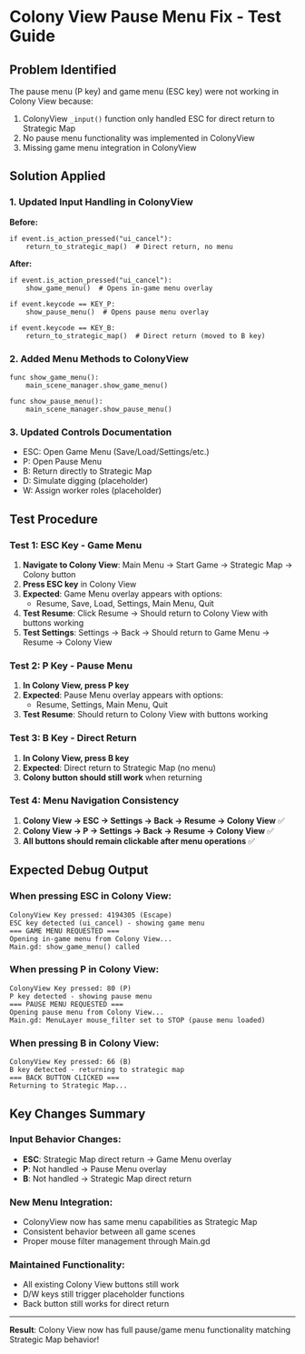 # Colony View Pause Menu Fix - Test Guide

## Problem Identified
The pause menu (P key) and game menu (ESC key) were not working in Colony View because:
1. ColonyView `_input()` function only handled ESC for direct return to Strategic Map
2. No pause menu functionality was implemented in ColonyView
3. Missing game menu integration in ColonyView

## Solution Applied

### 1. Updated Input Handling in ColonyView
**Before:**
```gdscript
if event.is_action_pressed("ui_cancel"):
    return_to_strategic_map()  # Direct return, no menu
```

**After:**
```gdscript
if event.is_action_pressed("ui_cancel"):
    show_game_menu()  # Opens in-game menu overlay

if event.keycode == KEY_P:
    show_pause_menu()  # Opens pause menu overlay

if event.keycode == KEY_B:
    return_to_strategic_map()  # Direct return (moved to B key)
```

### 2. Added Menu Methods to ColonyView
```gdscript
func show_game_menu():
    main_scene_manager.show_game_menu()

func show_pause_menu():
    main_scene_manager.show_pause_menu()
```

### 3. Updated Controls Documentation
- ESC: Open Game Menu (Save/Load/Settings/etc.)
- P: Open Pause Menu  
- B: Return directly to Strategic Map
- D: Simulate digging (placeholder)
- W: Assign worker roles (placeholder)

## Test Procedure

### Test 1: ESC Key - Game Menu
1. **Navigate to Colony View**: Main Menu → Start Game → Strategic Map → Colony button
2. **Press ESC key** in Colony View
3. **Expected**: Game Menu overlay appears with options:
   - Resume, Save, Load, Settings, Main Menu, Quit
4. **Test Resume**: Click Resume → Should return to Colony View with buttons working
5. **Test Settings**: Settings → Back → Should return to Game Menu → Resume → Colony View

### Test 2: P Key - Pause Menu  
1. **In Colony View, press P key**
2. **Expected**: Pause Menu overlay appears with options:
   - Resume, Settings, Main Menu, Quit
3. **Test Resume**: Should return to Colony View with buttons working

### Test 3: B Key - Direct Return
1. **In Colony View, press B key**
2. **Expected**: Direct return to Strategic Map (no menu)
3. **Colony button should still work** when returning

### Test 4: Menu Navigation Consistency
1. **Colony View → ESC → Settings → Back → Resume → Colony View** ✅
2. **Colony View → P → Settings → Back → Resume → Colony View** ✅
3. **All buttons should remain clickable after menu operations** ✅

## Expected Debug Output

### When pressing ESC in Colony View:
```
ColonyView Key pressed: 4194305 (Escape)
ESC key detected (ui_cancel) - showing game menu
=== GAME MENU REQUESTED ===
Opening in-game menu from Colony View...
Main.gd: show_game_menu() called
```

### When pressing P in Colony View:
```
ColonyView Key pressed: 80 (P)
P key detected - showing pause menu
=== PAUSE MENU REQUESTED ===
Opening pause menu from Colony View...
Main.gd: MenuLayer mouse_filter set to STOP (pause menu loaded)
```

### When pressing B in Colony View:
```
ColonyView Key pressed: 66 (B)
B key detected - returning to strategic map
=== BACK BUTTON CLICKED ===
Returning to Strategic Map...
```

## Key Changes Summary

### Input Behavior Changes:
- **ESC**: Strategic Map direct return → Game Menu overlay
- **P**: Not handled → Pause Menu overlay  
- **B**: Not handled → Strategic Map direct return

### New Menu Integration:
- ColonyView now has same menu capabilities as Strategic Map
- Consistent behavior between all game scenes
- Proper mouse filter management through Main.gd

### Maintained Functionality:
- All existing Colony View buttons still work
- D/W keys still trigger placeholder functions
- Back button still works for direct return

---

**Result**: Colony View now has full pause/game menu functionality matching Strategic Map behavior!
